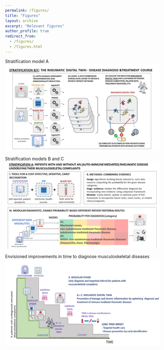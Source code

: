 ```yaml
---
permalink: /figures/
title: "Figures"
layout: archive
excerpt: "Relevant figures"
author_profile: true
redirect_from: 
  - /figures/
  - /figures.html
---
```



Stratification model A
![Stratification model A](../images/SPIDeRR_stratA.PNG)

Stratification models B and C
![Stratification model A](../images/SPIDeRR_stratB.PNG)

Envisioned improvements in time to diagnose musculoskeletal diseases
![SPIDeRR Time to Diagnose](../images/SPIDeRR_survival.PNG)
